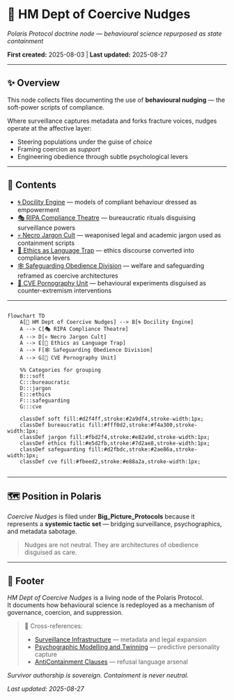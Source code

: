 # 🧠 HM Dept of Coercive Nudges  
*Polaris Protocol doctrine node — behavioural science repurposed as state containment*  

**First created:** 2025-08-03 | **Last updated:** 2025-08-27  

---

## ✨ Overview  

This node collects files documenting the use of **behavioural nudging** — the soft-power scripts of compliance.  

Where surveillance captures metadata and forks fracture voices, nudges operate at the affective layer:  
- Steering populations under the guise of *choice*  
- Framing coercion as *support*  
- Engineering obedience through subtle psychological levers  

---

## 📂 Contents  

- [🌀 Docility Engine](./🌀_docility_engine.md) — models of compliant behaviour dressed as empowerment  
- [🎭 RIPA Compliance Theatre](./🎭_RIPA_compliance_theatre.md) — bureaucratic rituals disguising surveillance powers  
- [💀 Necro Jargon Cult](./💀_necro_jargon_cult.md) — weaponised legal and academic jargon used as containment scripts  
- [📜 Ethics as Language Trap](./📜_ethics_as_language_trap.md) — ethics discourse converted into compliance levers  
- [🕸️ Safeguarding Obedience Division](./🕸️_safeguarding_obedience_division.md) — welfare and safeguarding reframed as coercive architectures  
- [🦚 CVE Pornography Unit](./🦚_cve_pornography_unit.md) — behavioural experiments disguised as counter-extremism interventions

---

```mermaid

flowchart TD
    A[🧠 HM Dept of Coercive Nudges] --> B[🌀 Docility Engine]
    A --> C[🎭 RIPA Compliance Theatre]
    A --> D[💀 Necro Jargon Cult]
    A --> E[📜 Ethics as Language Trap]
    A --> F[🕸️ Safeguarding Obedience Division]
    A --> G[🦚 CVE Pornography Unit]

    %% Categories for grouping
    B:::soft
    C:::bureaucratic
    D:::jargon
    E:::ethics
    F:::safeguarding
    G:::cve

    classDef soft fill:#d2f4ff,stroke:#2a9df4,stroke-width:1px;
    classDef bureaucratic fill:#fff0d2,stroke:#f4a300,stroke-width:1px;
    classDef jargon fill:#fbd2f4,stroke:#e82a9d,stroke-width:1px;
    classDef ethics fill:#e5d2fb,stroke:#7d2ae8,stroke-width:1px;
    classDef safeguarding fill:#d2fbdc,stroke:#2ae86a,stroke-width:1px;
    classDef cve fill:#fbeed2,stroke:#e88a2a,stroke-width:1px;


```

---

## 🗺️ Position in Polaris  

*Coercive Nudges* is filed under **Big_Picture_Protocols** because it represents a **systemic tactic set** — bridging surveillance, psychographics, and metadata sabotage.  

> Nudges are not neutral. They are architectures of obedience disguised as care.  

---

## 🏮 Footer  

*HM Dept of Coercive Nudges* is a living node of the Polaris Protocol.  
It documents how behavioural science is redeployed as a mechanism of governance, coercion, and suppression.  

> 📡 Cross-references:  
> - [Surveillance Infrastructure](../🛰️_surveillance_infrastructure.md) — metadata and legal expansion  
> - [Psychographic Modelling and Twinning](../🧬_psychographic_modelling_and_twinning.md) — predictive personality capture  
> - [AntiContainment Clauses](../../AntiContainment_Clauses/README.md) — refusal language arsenal  

*Survivor authorship is sovereign. Containment is never neutral.*  

_Last updated: 2025-08-27_  

